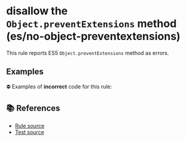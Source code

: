 # disallow the `Object.preventExtensions` method (es/no-object-preventextensions)

This rule reports ES5 `Object.preventExtensions` method as errors.

## Examples

⛔ Examples of **incorrect** code for this rule:

<eslint-playground type="bad" code="/*eslint es/no-object-preventextensions: error */
Object.preventExtensions(obj)
" />

## 📚 References

- [Rule source](https://github.com/mysticatea/eslint-plugin-es/blob/v2.0.0/lib/rules/no-object-preventextensions.js)
- [Test source](https://github.com/mysticatea/eslint-plugin-es/blob/v2.0.0/tests/lib/rules/no-object-preventextensions.js)
